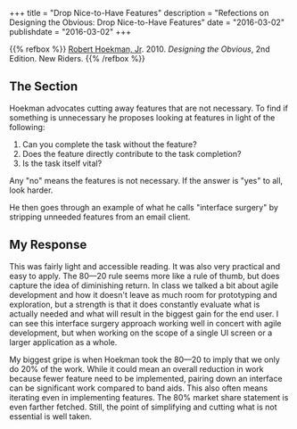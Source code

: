 +++
title = "Drop Nice-to-Have Features"
description = "Refections on Designing the Obvious: Drop Nice-to-Have Features"
date = "2016-03-02"
publishdate = "2016-03-02"
+++

{{% refbox %}}
[Robert Hoekman, Jr](http://www.rhjr.net/).
2010. *Designing the Obvious*, 2nd Edition. New Riders.
<span class=actions>
<a href="http://www.amazon.com/Designing-Obvious-Approach-Application-Edition-ebook/dp/B004GEATG6" title="Amazon"><i class="fa fa-amazon"></i></a>
</span>
{{% /refbox %}}

## The Section

Hoekman advocates cutting away features that are not necessary. To find
if something is unnecessary he proposes looking at features in light of the
following:

  1. Can you complete the task without the feature?
  2. Does the feature directly contribute to the task completion?
  3. Is the task itself vital?

Any "no" means the features is not necessary. If the answer is "yes" to all,
look harder.

He then goes through an example of what he calls "interface surgery" by stripping
unneeded features from an email client.

## My Response

This was fairly light and accessible reading. It was also very practical and
easy to apply. The 80—20 rule seems more like a rule of thumb, but does capture
the idea of diminishing return. In class we talked a bit about agile development
and how it doesn't leave as much room for prototyping and exploration, but a
strength is that it does constantly evaluate what is actually needed and what
will result in the biggest gain for the end user. I can see this interface
surgery approach working well in concert with agile development, but when
working on the scope of a single UI screen or a larger application as a whole.

My biggest gripe is when Hoekman took the 80—20 to imply that we only do 20%
of the work. While it could mean an overall reduction in work because fewer
feature need to be implemented, pairing down an interface can be significant
work compared to band aids. This also often means iterating even in
implementing features. The 80% market share statement is even farther fetched.
Still, the point of simplifying and cutting what is not essential is well
taken.
